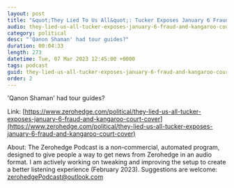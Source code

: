 ```yaml
---
layout: post
title: "&quot;They Lied To Us All&quot;: Tucker Exposes January 6 Fraud And Kangaroo-Court Cover-Up"
audio: they-lied-us-all-tucker-exposes-january-6-fraud-and-kangaroo-court-cover-0
category: political
desc: "'Qanon Shaman' had tour guides?"
duration: 00:04:33
length: 273
datetime: Tue, 07 Mar 2023 12:45:00 +0000
tags: podcast
guid: they-lied-us-all-tucker-exposes-january-6-fraud-and-kangaroo-court-cover-0
order: 2
---
```

'Qanon Shaman' had tour guides?

Link: [https://www.zerohedge.com/political/they-lied-us-all-tucker-exposes-january-6-fraud-and-kangaroo-court-cover](https://www.zerohedge.com/political/they-lied-us-all-tucker-exposes-january-6-fraud-and-kangaroo-court-cover)

About: The Zerohedge Podcast is a non-commercial, automated program, designed to give people a way to get news from Zerohedge in an audio format.  I am actively working on tweaking and improving the setup to create a better listening experience (February 2023).  Suggestions are welcome: [zerohedgePodcast@outlook.com](mailto:zerohedgePodcast@outlook.com)